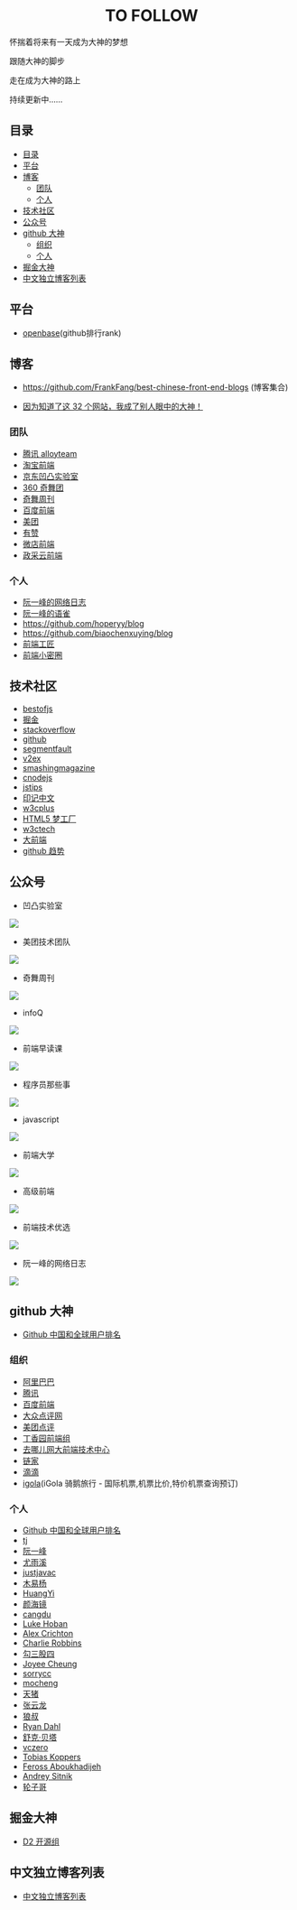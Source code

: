 <h1 align="center">TO FOLLOW</h1>

怀揣着将来有一天成为大神的梦想

跟随大神的脚步

走在成为大神的路上

持续更新中……

## 目录

- [目录](#目录)
- [平台](#平台)
- [博客](#博客)
  - [团队](#团队)
  - [个人](#个人)
- [技术社区](#技术社区)
- [公众号](#公众号)
- [github 大神](#github-大神)
  - [组织](#组织)
  - [个人](#个人-1)
- [掘金大神](#掘金大神)
- [中文独立博客列表](#中文独立博客列表)

## 平台
- [openbase](https://openbase.com/)(github排行rank)

## 博客

- https://github.com/FrankFang/best-chinese-front-end-blogs (博客集合)

* [因为知道了这 32 个网站，我成了别人眼中的大神！](https://segmentfault.com/a/1190000021870068)

### 团队

- [腾讯 alloyteam](http://www.alloyteam.com/)
- [淘宝前端](https://fed.taobao.org/)
- [京东凹凸实验室](https://aotu.io/)
- [360 奇舞团](https://75team.com/)
- [奇舞周刊](https://weekly.75team.com/)
- [百度前端](http://fex.baidu.com/articles/)
- [美团](https://tech.meituan.com/)
- [有赞](https://tech.youzan.com/)
- [微店前端](https://github.com/weidian-inc/weidian-tech-blog)
- [政采云前端](https://www.zoo.team/)

### 个人

- [阮一峰的网络日志](http://www.ruanyifeng.com/blog/)
- [阮一峰的语雀](https://www.yuque.com/ruanyf)
- https://github.com/hoperyy/blog
- https://github.com/biaochenxuying/blog
- [前端工匠](https://github.com/ljianshu/Blog)
- [前端小密圈](https://github.com/jawil/blog)

## 技术社区

- [bestofjs](https://bestofjs.org/)
- [掘金](https://juejin.im/timeline)
- [stackoverflow](https://stackoverflow.com/)
- [github](https://github.com/)
- [segmentfault](https://segmentfault.com/)
- [v2ex](https://www.v2ex.com/)
- [smashingmagazine](https://www.smashingmagazine.com/)
- [cnodejs](https://cnodejs.org/)
- [jstips](http://www.jstips.co/)
- [印记中文](https://www.docschina.org)
- [w3cplus](https://www.w3cplus.com/)
- [HTML5 梦工厂](http://www.html5dw.com/)
- [w3ctech](https://w3ctech.com/)
- [大前端](http://www.daqianduan.com/)
- [github 趋势](https://trends.now.sh/)

## 公众号

- 凹凸实验室

![](ASSETS/IMAGES/FOLLOW/009.jpg)

- 美团技术团队

![](ASSETS/IMAGES/FOLLOW/008.png)

- 奇舞周刊

![](ASSETS/IMAGES/FOLLOW/010.png)

- infoQ

![](ASSETS/IMAGES/FOLLOW/001.jpeg)

- 前端早读课

![](ASSETS/IMAGES/FOLLOW/002.jpeg)

- 程序员那些事

![](ASSETS/IMAGES/FOLLOW/003.jpeg)

- javascript

![](ASSETS/IMAGES/FOLLOW/004.jpeg)

- 前端大学

![](ASSETS/IMAGES/FOLLOW/005.jpeg)

- 高级前端

![](ASSETS/IMAGES/FOLLOW/006.jpeg)

- 前端技术优选

![](ASSETS/IMAGES/FOLLOW/007.jpeg)

- 阮一峰的网络日志

![](ASSETS/IMAGES/FOLLOW/011.jpeg)

## github 大神

- [Github 中国和全球用户排名](https://github.com/jaywcjlove/github-rank)

### 组织

- [阿里巴巴](https://github.com/alibaba)
- [腾讯](https://github.com/Tencent)
- [百度前端](https://github.com/fex-team/)
- [大众点评网](https://github.com/dianping)
- [美团点评](https://github.com/Meituan-Dianping)
- [丁香园前端组](https://github.com/DXY-F2E)
- [去哪儿网大前端技术中心](https://github.com/YMFE)
- [链家](https://github.com/LianjiaTech)
- [滴滴](https://github.com/DDFE)
- [igola](https://github.com/yougola)(iGola 骑鹅旅行 - 国际机票,机票比价,特价机票查询预订)

### 个人

- [Github 中国和全球用户排名](https://github.com/jaywcjlove/github-rank)
- [tj](https://github.com/tj)
- [阮一峰](https://github.com/ruanyf)
- [尤雨溪](https://github.com/yyx990803)
- [justjavac](https://github.com/justjavac)
- [木易杨](https://github.com/yygmind)
- [HuangYi](https://github.com/ustbhuangyi)
- [颜海镜](https://github.com/yanhaijing)
- [cangdu](https://github.com/bailicangdu)
- [Luke Hoban](https://github.com/lukehoban)
- [Alex Crichton](https://github.com/alexcrichton)
- [Charlie Robbins](https://github.com/indexzero)
- [勾三股四](https://github.com/Jinjiang)
- [Joyee Cheung](https://github.com/joyeecheung)
- [sorrycc](https://github.com/sorrycc)
- [mocheng](https://github.com/mocheng)
- [天猪](https://github.com/atian25)
- [张云龙](https://github.com/fouber)
- [狼叔](https://github.com/i5ting)
- [Ryan Dahl](https://github.com/ry)
- [舒克·贝塔](https://github.com/cucygh)
- [vczero](https://github.com/vczero)
- [Tobias Koppers](https://github.com/sokra)
- [Feross Aboukhadijeh](https://github.com/feross)
- [Andrey Sitnik](https://github.com/ai)
- [轮子哥](https://github.com/vczh)

## 掘金大神

- [D2 开源组](https://juejin.im/user/57a48b632e958a006691b946)

## 中文独立博客列表

- [中文独立博客列表](https://github.com/timqian/chinese-independent-blogs)
